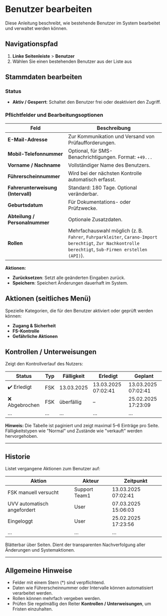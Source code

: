 # Benutzer bearbeiten

Diese Anleitung beschreibt, wie bestehende Benutzer im System bearbeitet und verwaltet werden können.

## Navigationspfad

1. **Linke Seitenleiste** > **Benutzer**
2. Wählen Sie einen bestehenden Benutzer aus der Liste aus

## Stammdaten bearbeiten

### Status
- **Aktiv / Gesperrt**: Schaltet den Benutzer frei oder deaktiviert den Zugriff.

### Pflichtfelder und Bearbeitungsoptionen

| Feld | Beschreibung |
|------|--------------|
| **E-Mail-Adresse** | Zur Kommunikation und Versand von Prüfaufforderungen. |
| **Mobil-Telefonnummer** | Optional, für SMS-Benachrichtigungen. Format: `+49...` |
| **Vorname / Nachname** | Vollständiger Name des Benutzers. |
| **Führerscheinnummer** | Wird bei der nächsten Kontrolle automatisch erfasst. |
| **Fahrerunterweisung (Intervall)** | Standard: 180 Tage. Optional veränderbar. |
| **Geburtsdatum** | Für Dokumentations- oder Prüfzwecke. |
| **Abteilung / Personalnummer** | Optionale Zusatzdaten. |
| **Rollen** | Mehrfachauswahl möglich (z. B. `Fahrer`, `Fuhrparkleiter`, `Carano-Import berechtigt`, `Zur Nachkontrolle berechtigt`, `Sub-Firmen erstellen (API)`). |

**Aktionen:**
- **Zurücksetzen**: Setzt alle geänderten Eingaben zurück.
- **Speichern**: Speichert Änderungen dauerhaft im System.

## Aktionen (seitliches Menü)

Spezielle Kategorien, die für den Benutzer aktiviert oder geprüft werden können:

- **Zugang & Sicherheit**
- **FS-Kontrolle**
- **Gefährliche Aktionen**

## Kontrollen / Unterweisungen

Zeigt den Kontrollverlauf des Nutzers:

| Status | Typ | Fälligkeit | Erledigt | Geplant |
|--------|-----|------------|----------|---------|
| ✔️ Erledigt | FSK | 13.03.2025 | 13.03.2025 07:02:41 | 13.03.2025 07:02:41 |
| ❌ Abgebrochen | FSK | überfällig | – | 25.02.2025 17:23:09 |
| … | … | … | … | … |

**Hinweis:** Die Tabelle ist paginiert und zeigt maximal 5–6 Einträge pro Seite. Fälligkeitstypen wie "Normal" und Zustände wie "verkauft" werden hervorgehoben.

---

## Historie

Listet vergangene Aktionen zum Benutzer auf:

| Aktion | Akteur | Zeitpunkt |
|--------|--------|-----------|
| FSK manuell versucht | Support Team1 | 13.03.2025 07:02:41 |
| UVV automatisch angefordert | User | 07.03.2025 15:06:03 |
| Eingeloggt | User | 25.02.2025 17:23:56 |
| … | … | … |

Blätterbar über Seiten. Dient der transparenten Nachverfolgung aller Änderungen und Systemaktionen.

---

## Allgemeine Hinweise

- Felder mit einem Stern (*) sind verpflichtend.
- Daten wie Führerscheinnummer oder Intervalle können automatisiert verarbeitet werden.
- Rollen können mehrfach vergeben werden.
- Prüfen Sie regelmäßig den Reiter **Kontrollen / Unterweisungen**, um Fristen einzuhalten.